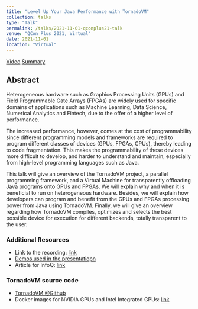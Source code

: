 ```yaml
---
title: "Level Up Your Java Performance with TornadoVM"
collection: talks
type: "Talk"
permalink: /talks/2021-11-01-qconplus21-talk
venue: "QCon Plus 2021, Virtual"
date: 2021-11-01
location: "Virtual"
---
```


[Video](https://plus.qconferences.com/plus2021/presentation/level-your-java-performance-tornadovm) [Summary](https://www.infoq.com/articles/java-performance-tornadovm/)


## Abstract

Heterogeneous hardware such as Graphics Processing Units (GPUs) and Field Programmable Gate Arrays (FPGAs) are widely used for specific domains of applications such as Machine Learning, Data Science, Numerical Analytics and Fintech, due to the offer of a higher level of performance.

The increased performance, however, comes at the cost of programmability since different programming models and frameworks are required to program different classes of devices (GPUs, FPGAs, CPUs), thereby leading to code fragmentation. This makes the programmability of these devices more difficult to develop, and harder to understand and maintain, especially from high-level programming languages such as Java.

This talk will give an overview of the TornadoVM project, a parallel programming framework, and a Virtual Machine for transparently offloading Java programs onto GPUs and FPGAs. We will explain why and when it is beneficial to run on heterogeneous hardware. Besides, we will explain how developers can program and benefit from the GPUs and FPGAs processing power from Java using TornadoVM. Finally, we will give an overview regarding how TornadoVM compiles, optimizes and selects the best possible device for execution for different backends, totally transparent to the user. 

### Additional Resources

* Link to the recording: [link](https://plus.qconferences.com/plus2021/presentation/level-your-java-performance-tornadovm)
* [Demos used in the presentatiopn](https://github.com/jjfumero/qconplus2021-tornadovm)
* Article for InfoQ: [link](https://www.infoq.com/articles/java-performance-tornadovm/)


### TornadoVM source code

* [TornadoVM @Github](https://github.com/beehive-lab/TornadoVM)
* Docker images for NVIDIA GPUs and Intel Integrated GPUs: [link](https://github.com/beehive-lab/docker-tornado)
